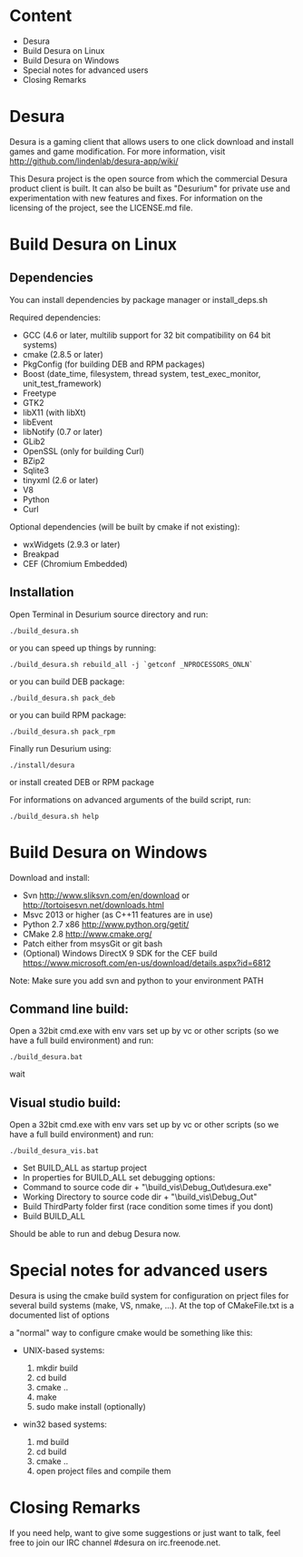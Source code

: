 Content
==================

 * Desura
 * Build Desura on Linux
 * Build Desura on Windows
 * Special notes for advanced users
 * Closing Remarks

Desura
===================

Desura is a gaming client that allows users to one click download and install games and game modification.
For more information, visit http://github.com/lindenlab/desura-app/wiki/

This Desura project is the open source from which the commercial
Desura product client is built. It can also be built as "Desurium" for
private use and experimentation with new features and fixes. For
information on the licensing of the project, see the LICENSE.md file.

Build Desura on Linux
===================

Dependencies
------------

You can install dependencies by package manager or install_deps.sh

Required dependencies:

 * GCC (4.6 or later, multilib support for 32 bit compatibility on 64 bit systems)
 * cmake (2.8.5 or later)
 * PkgConfig (for building DEB and RPM packages)
 * Boost (date_time, filesystem, thread system, test_exec_monitor, unit_test_framework)
 * Freetype
 * GTK2
 * libX11 (with libXt)
 * libEvent
 * libNotify (0.7 or later)
 * GLib2
 * OpenSSL (only for building Curl)
 * BZip2
 * Sqlite3
 * tinyxml (2.6 or later)
 * V8
 * Python
 * Curl

Optional dependencies (will be built by cmake if not existing):
- wxWidgets (2.9.3 or later)
- Breakpad
- CEF (Chromium Embedded)

Installation
------------

Open Terminal in Desurium source directory and run:

    ./build_desura.sh

or you can speed up things by running:

    ./build_desura.sh rebuild_all -j `getconf _NPROCESSORS_ONLN`

or you can build DEB package:

    ./build_desura.sh pack_deb

or you can build RPM package:

    ./build_desura.sh pack_rpm

Finally run Desurium using:

    ./install/desura

or install created DEB or RPM package

For informations on advanced arguments of the build script, run:

    ./build_desura.sh help

Build Desura on Windows
=====================

Download and install:

 * Svn http://www.sliksvn.com/en/download or http://tortoisesvn.net/downloads.html
 * Msvc 2013 or higher (as C++11 features are in use)
 * Python 2.7 x86 http://www.python.org/getit/
 * CMake 2.8 http://www.cmake.org/
 * Patch either from msysGit or git bash
 * (Optional) Windows DirectX 9 SDK for the CEF build https://www.microsoft.com/en-us/download/details.aspx?id=6812

Note: Make sure you add svn and python to your environment PATH

## Command line build:

Open a 32bit cmd.exe with env vars set up by vc or other scripts (so we have a full build environment) and run:

    ./build_desura.bat

wait


## Visual studio build:

Open a 32bit cmd.exe with env vars set up by vc or other scripts (so we have a full build environment) and run:

    ./build_desura_vis.bat
	
* Set BUILD_ALL as startup project
* In properties for BUILD_ALL set debugging options:
 * Command to source code dir + "\build_vis\Debug_Out\desura.exe"
 * Working Directory to source code dir + "\build_vis\Debug_Out"
* Build ThirdParty folder first (race condition some times if you dont)
* Build BUILD_ALL
 
Should be able to run and debug Desura now.

Special notes for advanced users
=====================

Desura is using the cmake build system for configuration on prject files for several build systems (make, VS, nmake, ...).
At the top of CMakeFile.txt is a documented list of options

a "normal" way to configure cmake would be something like this:

  * UNIX-based systems:
    1. mkdir build
    2. cd build
    3. cmake ..
    4. make
    5. sudo make install (optionally)

  * win32 based systems:
    1. md build
    2. cd build
    3. cmake ..
    4. open project files and compile them

Closing Remarks
=====================

If you need help, want to give some suggestions or just want to talk, feel free to join our IRC channel #desura on irc.freenode.net.
